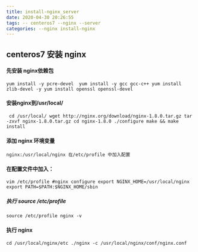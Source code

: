 ```yaml
---
title: install-nginx_server
date: 2020-04-30 20:26:55
tags: -- centeros7 --nginx --server
categories: --nginx install-nginx
---
```


## centeros7 安装 nginx

#### 先安装 nginx依赖包

`
  yum install -y pcre-devel 
  yum install -y gcc gcc-c++
  yum install zlib-devel -y
  yum install openssl openssl-devel
`


#### 安装nginx到/usr/local/

` 
  cd /usr/local/
  wget http://nginx.org/download/nginx-1.8.0.tar.gz
  tar -zxvf nginx-1.8.0.tar.gz
  cd nginx-1.8.0
  ./configure
  make && make install
`

#### 添加 nginx 环境变量

`
nginx:/usr/local/nginx
在/etc/profile 中加入配置
`

#### 在配置文件中加入：

`
vim /etc/profile
#nginx configure
export NGINX_HOME=/usr/local/nginx
export PATH=$PATH:$NGINX_HOME/sbin
`
##### 执行 source /etc/profile

`
  source /etc/profile
  nginx -v
`

#### 执行 nginx

`
cd /usr/local/nginx/etc
./nginx -c /usr/local/nginx/conf/nginx.conf
`

